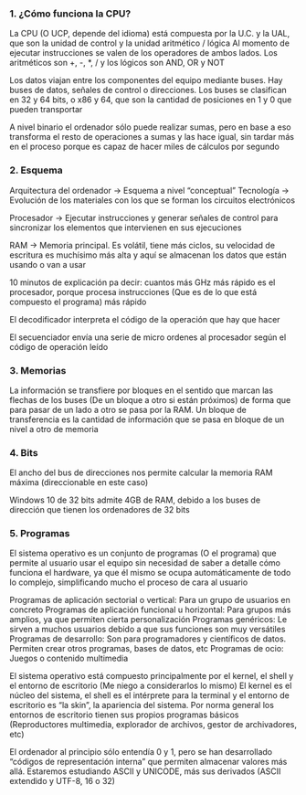 ### 1. ¿Cómo funciona la CPU?
La CPU (O UCP, depende del idioma) está compuesta por la U.C. y la UAL, que son la unidad de control y la unidad aritmético / lógica
Al momento de ejecutar instrucciones se valen de los operadores de ambos lados. Los aritméticos son +, -, *, / y los lógicos son AND, OR y NOT

Los datos viajan entre los componentes del equipo mediante buses. Hay buses de datos, señales de control o direcciones. Los buses se clasifican en 32 y 64 bits, o x86 y 64, que son la cantidad de posiciones en 1 y 0 que pueden transportar


A nivel binario el ordenador sólo puede realizar sumas, pero en base a eso transforma el resto de operaciones a sumas y las hace igual, sin tardar más en el proceso porque es capaz de hacer miles de cálculos por segundo

### 2. Esquema
Arquitectura del ordenador → Esquema a nivel “conceptual”
Tecnología → Evolución de los materiales con los que se forman los circuitos electrónicos 

Procesador → Ejecutar instrucciones y generar señales de control para sincronizar los elementos que intervienen en sus ejecuciones

RAM → Memoria principal. Es volátil, tiene más ciclos, su velocidad de escritura es muchísimo más alta y aquí se almacenan los datos que están usando o van a usar 

10 minutos de explicación pa decir: cuantos más GHz más rápido es el procesador, porque procesa instrucciones (Que es de lo que está compuesto el programa) más rápido

El decodificador interpreta el código de la operación que hay que hacer

El secuenciador envía una serie de micro ordenes al procesador según el código de operación leído

### 3. Memorias


La información se transfiere por bloques en el sentido que marcan las flechas de los buses (De un bloque a otro si están próximos) de forma que para pasar de un lado a otro se pasa por la RAM. Un bloque de transferencia es la cantidad de información que se pasa en bloque de un nivel a otro de memoria

### 4. Bits
El ancho del bus de direcciones nos permite calcular la memoria RAM máxima (direccionable en este caso)

Windows 10 de 32 bits admite 4GB de RAM, debido a los buses de dirección que tienen los ordenadores de 32 bits

### 5. Programas
El sistema operativo es un conjunto de programas (O el programa) que permite al usuario usar el equipo sin necesidad de saber a detalle cómo funciona el hardware, ya que él mismo se ocupa automáticamente de todo lo complejo, simplificando mucho el proceso de cara al usuario

Programas de aplicación sectorial o vertical: Para un grupo de usuarios en concreto
Programas de aplicación funcional u horizontal: Para grupos más amplios, ya que permiten cierta personalización
Programas genéricos: Le sirven a muchos usuarios debido a que sus funciones son muy versátiles
Programas de desarrollo: Son para programadores y científicos de datos. Permiten crear otros programas, bases de datos, etc
Programas de ocio: Juegos o contenido multimedia

El sistema operativo está compuesto principalmente por el kernel, el shell y el entorno de escritorio (Me niego a considerarlos lo mismo)
El kernel es el núcleo del sistema, el shell es el intérprete para la terminal y el entorno de escritorio es “la skin”, la apariencia del sistema. Por norma general los entornos de escritorio tienen sus propios programas básicos (Reproductores multimedia, explorador de archivos, gestor de archivadores, etc)

El ordenador al principio sólo entendía 0 y 1, pero se han desarrollado “códigos de representación interna” que permiten almacenar valores más allá. Estaremos estudiando ASCII y UNICODE, más sus derivados (ASCII extendido y UTF-8, 16 o 32)

